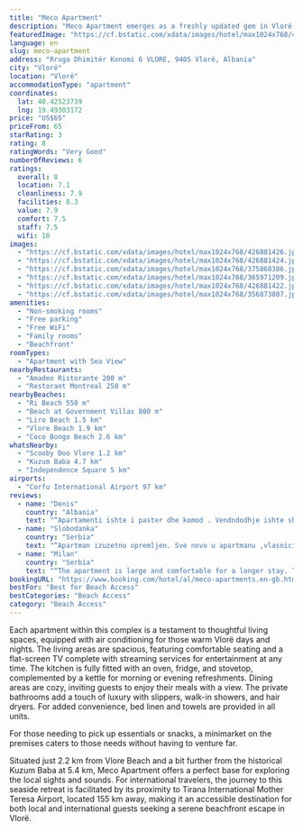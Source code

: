 ```yaml
---
title: "Meco Apartment"
description: "Meco Apartment emerges as a freshly updated gem in Vlorë, boasting an enviable position right on the cusp of Ri Beach, Beach at Government Villas, and Liro Beach."
featuredImage: "https://cf.bstatic.com/xdata/images/hotel/max1024x768/426881426.jpg?k=f34b5f965cacdc2a0a1784fba534091b6c11f03f181f65fb15f7b169c5db32f2&o=&hp=1"
language: en
slug: meco-apartment
address: "Rruga Dhimitër Konomi 6 VLORE, 9405 Vlorë, Albania"
city: "Vlorë"
location: "Vlorë"
accommodationType: "apartment"
coordinates:
  lat: 40.42523739
  lng: 19.49303172
price: "US$65"
priceFrom: 65
starRating: 3
rating: 8
ratingWords: "Very Good"
numberOfReviews: 6
ratings:
  overall: 8
  location: 7.1
  cleanliness: 7.9
  facilities: 8.3
  value: 7.9
  comfort: 7.5
  staff: 7.5
  wifi: 10
images:
  - "https://cf.bstatic.com/xdata/images/hotel/max1024x768/426881426.jpg?k=f34b5f965cacdc2a0a1784fba534091b6c11f03f181f65fb15f7b169c5db32f2&o=&hp=1"
  - "https://cf.bstatic.com/xdata/images/hotel/max1024x768/426881424.jpg?k=cc3330b534f71b15fcdb677cf6afc383f2638a0ef008421085ad8b5ba47cb4aa&o=&hp=1"
  - "https://cf.bstatic.com/xdata/images/hotel/max1024x768/375868386.jpg?k=0108eee869fcc2578aa6c9171e0547fb5684adcb14d6e01be8a471289ed51801&o=&hp=1"
  - "https://cf.bstatic.com/xdata/images/hotel/max1024x768/365971209.jpg?k=0c0561eddae646650348a085327bdcb8cce5516108cf217a41e93ee5580a9e80&o=&hp=1"
  - "https://cf.bstatic.com/xdata/images/hotel/max1024x768/426881422.jpg?k=80f9db6aa54dc8786a52f7c20bd683c2a7980740332a9fe8488747b6c46d2b1b&o=&hp=1"
  - "https://cf.bstatic.com/xdata/images/hotel/max1024x768/356873807.jpg?k=7532f6f7bf52ec9d629538a9faf240caa825e3fc9e01993e6e9b72cc9d74dd79&o=&hp=1"
amenities:
  - "Non-smoking rooms"
  - "Free parking"
  - "Free WiFi"
  - "Family rooms"
  - "Beachfront"
roomTypes:
  - "Apartment with Sea View"
nearbyRestaurants:
  - "Amadeo Ristorante 200 m"
  - "Restorant Montreal 250 m"
nearbyBeaches:
  - "Ri Beach 550 m"
  - "Beach at Government Villas 800 m"
  - "Liro Beach 1.5 km"
  - "Vlore Beach 1.9 km"
  - "Coco Bongo Beach 2.6 km"
whatsNearby:
  - "Scooby Doo Vlore 1.2 km"
  - "Kuzum Baba 4.7 km"
  - "Independence Square 5 km"
airports:
  - "Corfu International Airport 97 km"
reviews:
  - name: "Denis"
    country: "Albania"
    text: "“Apartamenti ishte i paster dhe komod . Vendndodhje ishte shume e mire afer qendres dhe detit, me pamje nga deti dhe nga mali, dhe me nje çmim të arsyeshem .Pronari i sjellshem dhe i komunikueshem”"
  - name: "Slobodanka"
    country: "Serbia"
    text: "“Apartman izuzetno opremljen. Sve novo u apartmanu ,vlasnici su se pobrinuli da ima sve sto bi mi moglo da zatreba prilikom boravka. Vrlo ljubazni, spremni da odgovore na svako pitanje. Uz apartman ide i garaza , sto je vise nego potrebno, jer je...”"
  - name: "Milan"
    country: "Serbia"
    text: "“The apartment is large and comfortable for a longer stay. The hosts are very friendly and always there to help. We had a garage which helped us a lot with parking. The terrace is nice and in the shade”"
bookingURL: "https://www.booking.com/hotel/al/meco-apartments.en-gb.html?aid=8035640"
bestFor: "Best for Beach Access"
bestCategories: "Beach Access"
category: "Beach Access"
---
```


Each apartment within this complex is a testament to thoughtful living spaces, equipped with air conditioning for those warm Vlorë days and nights. The living areas are spacious, featuring comfortable seating and a flat-screen TV complete with streaming services for entertainment at any time. The kitchen is fully fitted with an oven, fridge, and stovetop, complemented by a kettle for morning or evening refreshments. Dining areas are cozy, inviting guests to enjoy their meals with a view. The private bathrooms add a touch of luxury with slippers, walk-in showers, and hair dryers. For added convenience, bed linen and towels are provided in all units.

For those needing to pick up essentials or snacks, a minimarket on the premises caters to those needs without having to venture far. 

Situated just 2.2 km from Vlore Beach and a bit further from the historical Kuzum Baba at 5.4 km, Meco Apartment offers a perfect base for exploring the local sights and sounds. For international travelers, the journey to this seaside retreat is facilitated by its proximity to Tirana International Mother Teresa Airport, located 155 km away, making it an accessible destination for both local and international guests seeking a serene beachfront escape in Vlorë.